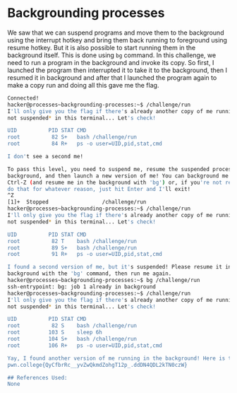 # Backgrounding processes
We saw that we can suspend programs and move them to the background using the interrupt hotkey and bring them back running to foreground using resume hotkey. But it is also possible to start running them in the background itself. This is done using `bg` command.
	In this challenge, we need to run a program in the background and invoke its copy. So first, I launched the program then interrupted it to take it to the background, then I resumed it in background and after that I launched the program again to make a copy run and doing all this gave me the flag.

```bash
Connected!
hacker@processes~backgrounding-processes:~$ /challenge/run
I'll only give you the flag if there's already another copy of me running *and
not suspended* in this terminal... Let's check!

UID          PID STAT CMD
root          82 S+   bash /challenge/run
root          84 R+   ps -o user=UID,pid,stat,cmd

I don't see a second me!

To pass this level, you need to suspend me, resume the suspended process in the
background, and then launch a new version of me! You can background me with
Ctrl-Z (and resume me in the background with 'bg') or, if you're not ready to
do that for whatever reason, just hit Enter and I'll exit!
^Z
[1]+  Stopped                 /challenge/run
hacker@processes~backgrounding-processes:~$ /challenge/run
I'll only give you the flag if there's already another copy of me running *and
not suspended* in this terminal... Let's check!

UID          PID STAT CMD
root          82 T    bash /challenge/run
root          89 S+   bash /challenge/run
root          91 R+   ps -o user=UID,pid,stat,cmd

I found a second version of me, but it's suspended! Please resume it in the
background with the 'bg' command, then run me again.
hacker@processes~backgrounding-processes:~$ bg /challenge/run
ssh-entrypoint: bg: job 1 already in background
hacker@processes~backgrounding-processes:~$ /challenge/run
I'll only give you the flag if there's already another copy of me running *and
not suspended* in this terminal... Let's check!

UID          PID STAT CMD
root          82 S    bash /challenge/run
root         103 S    sleep 6h
root         104 S+   bash /challenge/run
root         106 R+   ps -o user=UID,pid,stat,cmd

Yay, I found another version of me running in the background! Here is the flag:
pwn.college{QyCfbrRc__yvZwQkmdZohgT12p_.ddDN4QDL2kTN0czW}

## References Used:
None
